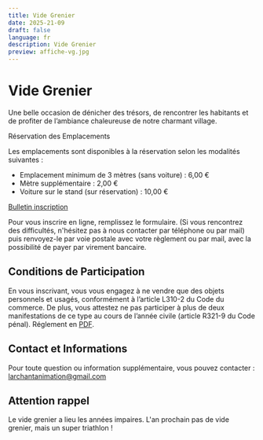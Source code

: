 ```yaml
---
title: Vide Grenier
date: 2025-21-09
draft: false
language: fr
description: Vide Grenier
preview: affiche-vg.jpg
---
```

# Vide Grenier

Une belle occasion de dénicher des trésors, de rencontrer les habitants et de profiter de l’ambiance chaleureuse de notre charmant village.

Réservation des Emplacements

Les emplacements sont disponibles à la réservation selon les modalités suivantes :

* Emplacement minimum de 3 mètres (sans voiture) : 6,00 €
* Mètre supplémentaire : 2,00 €
* Voiture sur le stand (sur réservation) : 10,00 €

[Bulletin inscription ](https://larchantanimation.fr/files/2025-bulletin-d-inscription-1-.pdf) 

Pour vous inscrire en ligne, remplissez le formulaire. (Si vous rencontrez des difficultés, n'hésitez pas à nous contacter par téléphone ou par mail) puis renvoyez-le par voie postale avec votre règlement ou par mail, avec la possibilité de payer par virement bancaire.

## Conditions de Participation

En vous inscrivant, vous vous engagez à ne vendre que des objets personnels et usagés, conformément à l’article L310-2 du Code du commerce. De plus, vous attestez ne pas participer à plus de deux manifestations de ce type au cours de l’année civile (article R321-9 du Code pénal).
Réglement en [PDF](REGLEMENT.pdf).

## Contact et Informations

Pour toute question ou information supplémentaire, vous pouvez contacter  : larchantanimation@gmail.com

## Attention rappel
Le vide grenier a lieu les années impaires. L'an prochain pas de vide grenier, mais un super triathlon !